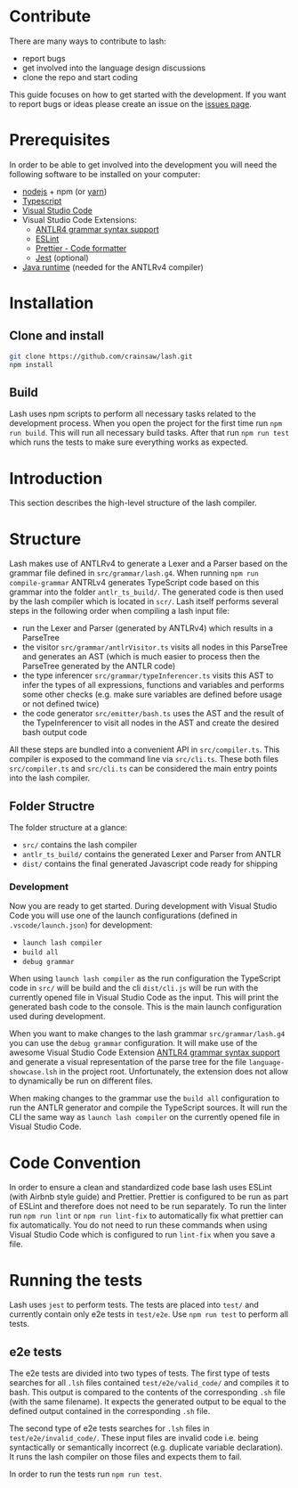 # Contribute

There are many ways to contribute to lash:
- report bugs
- get involved into the language design discussions
- clone the repo and start coding

This guide focuses on how to get started with the development. If you want to report bugs or ideas please create an issue on the [issues page](https://github.com/crainsaw/lash/issues).


# Prerequisites

In order to be able to get involved into the  development you will need the following software to be installed on your computer:
- [nodejs](https://nodejs.org/en/) + npm (or [yarn](https://yarnpkg.com/))
- [Typescript](https://www.npmjs.com/package/typescript)
- [Visual Studio Code](https://code.visualstudio.com/)
- Visual Studio Code Extensions:
    - [ANTLR4 grammar syntax support](https://marketplace.visualstudio.com/items?itemName=mike-lischke.vscode-antlr4)
    - [ESLint](https://marketplace.visualstudio.com/items?itemName=dbaeumer.vscode-eslint)
    - [Prettier - Code formatter](https://marketplace.visualstudio.com/items?itemName=esbenp.prettier-vscode)
    - [Jest](https://marketplace.visualstudio.com/items?itemName=Orta.vscode-jest) (optional)
- [Java runtime](https://www.java.com/de/download/) (needed for the ANTLRv4 compiler)


# Installation

## Clone and install
```bash
git clone https://github.com/crainsaw/lash.git
npm install
```

## Build
Lash uses npm scripts to perform all necessary tasks related to the development process. When you open the project for the first time run `npm run build`. This will run all necessary build tasks. After that run `npm run test` which runs the tests to make sure everything works as expected.

# Introduction
This section describes the high-level structure of the lash compiler.

# Structure
Lash makes use of ANTLRv4 to generate a Lexer and a Parser based on the grammar file defined in `src/grammar/lash.g4`. When running `npm run compile-grammar` ANTRLv4 generates TypeScript code based on this grammar into the folder `antlr_ts_build/`. The generated code is then used by the lash compiler which is located in `scr/`. Lash itself performs several steps in the following order when compiling a lash input file:
* run the Lexer and Parser (generated by ANTLRv4) which results in a ParseTree
* the visitor `src/grammar/antlrVisitor.ts` visits all nodes in this ParseTree and generates an AST (which is much easier to process then the ParseTree generated by the ANTLR code)
* the type inferencer `src/grammar/typeInferencer.ts` visits this AST to infer the types of all expressions, functions and variables and performs some other checks (e.g. make sure variables are defined before usage or not defined twice)
* the code generator `src/emitter/bash.ts` uses the AST and the result of the TypeInferencer to visit all nodes in the AST and create the desired bash output code

All these steps are bundled into a convenient API in `src/compiler.ts`. This compiler is exposed to the command line via `src/cli.ts`. These both files `src/compiler.ts` and `src/cli.ts` can be considered the main entry points into the lash compiler.

## Folder Structre
The folder structure at a glance:
- `src/` contains the lash compiler
- `antlr_ts_build/` contains the generated Lexer and Parser from ANTLR
- `dist/` contains the final generated Javascript code ready for shipping

### Development
Now you are ready to get started. During development with Visual Studio Code you will use one of the launch configurations (defined in `.vscode/launch.json`) for development:
- `launch lash compiler`
- `build all`
- `debug grammar`

When using `launch lash compiler` as the run configuration the TypeScript code in `src/` will be build and the cli `dist/cli.js` will be run with the currently opened file in Visual Studio Code as the input. This will print the generated bash code to the console. This is the main launch configuration used during development.

When you want to make changes to the lash grammar `src/grammar/lash.g4` you can use the `debug grammar` configuration. It will make use of the awesome Visual Studio Code Extension [ANTLR4 grammar syntax support](https://marketplace.visualstudio.com/items?itemName=mike-lischke.vscode-antlr4) and generate a visual representation of the parse tree for the file `language-showcase.lsh` in the project root. Unfortunately, the extension does not allow to dynamically be run on different files.

When making changes to the grammar use the `build all` configuration to run the ANTLR generator and compile the TypeScript sources. It will run the CLI the same way as `launch lash compiler` on the currently opened file in Visual Studio Code.

# Code Convention
In order to ensure a clean and standardized code base lash uses ESLint (with Airbnb style guide) and Prettier. Prettier is configured to be run as part of ESLint and therefore does not need to be run separately. To run the linter run `npm run lint` or `npm run lint-fix` to automatically fix what prettier can fix automatically. You do not need to run these commands when using Visual Studio Code which is configured to run `lint-fix` when you save a file.

# Running the tests

Lash uses `jest` to perform tests. The tests are placed into `test/` and currently contain only e2e tests in `test/e2e`. Use `npm run test` to perform all tests.


## e2e tests

The e2e tests are divided into two types of tests. The first type of tests searches for all `.lsh` files contained `test/e2e/valid_code/` and compiles it to bash. This output is compared to the contents of the corresponding `.sh` file (with the same filename). It expects the generated output to be equal to the defined output contained in the corresponding `.sh` file.

The second type of e2e tests searches for `.lsh` files in `test/e2e/invalid_code/`. These input files are invalid code i.e. being syntactically or semantically incorrect (e.g. duplicate variable declaration). It runs the lash compiler on those files and expects them to fail.

In order to run the tests run `npm run test`.